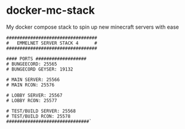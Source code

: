 # docker-mc-stack
My docker compose stack to spin up new minecraft servers with ease

```
##################################
#   EMMELNET SERVER STACK 4      #
##################################

#### PORTS ###################
# BUNGEECORD: 25565
# BUNGECORD GEYSER: 19132

# MAIN SERVER: 25566
# MAIN RCON: 25576

# LOBBY SERVER: 25567
# LOBBY RCON: 25577

# TEST/BUILD SERVER: 25568
# TEST/BUILD RCON: 25578
###############################`
```
